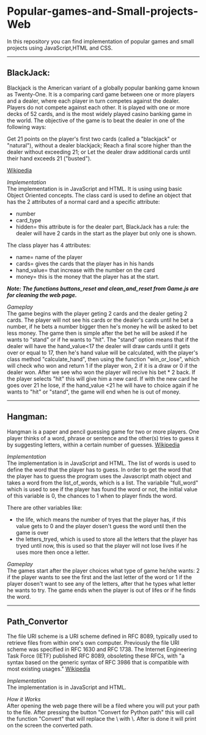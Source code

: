 # Popular-games-and-Small-projects-Web
In this repository you can find implementation of popular games and small projects using JavaScript,HTML and CSS.

----------------------------------------------------------------------------------------------------------------------------------------

 ## BlackJack:
  
  Blackjack is the American variant of a globally popular banking game known as Twenty-One. It is a comparing card game between one or more players and a dealer, where each player in turn competes against the dealer. Players do not compete against each other. It is played with one or more decks of 52 cards, and is the most widely played casino banking game in the world. The objective of the game is to beat the dealer in one of the following ways:

  Get 21 points on the player's first two cards (called a "blackjack" or "natural"), without a dealer blackjack;
  Reach a final score higher than the dealer without exceeding 21; 
  or
  Let the dealer draw additional cards until their hand exceeds 21 ("busted").
  
   [Wikipedia](https://en.wikipedia.org/wiki/Blackjack)
  
  *Implementation*</br>
  The implementation is in JavaScript and HTML. It is using using basic Object Oriented concepts. The class card is used to define an object that has the 2 attributes of a normal card and a specific attribute: 
  - number
  - card_type 
  - hidden= this attribute is for the dealer part, BlackJack has a rule: the dealer will have 2 cards in the start as the player but only one is shown. 
  
  The class player has 4 attributes: 
  - name= name of the player
  - cards= gives the cards that the player has in his hands
  - hand_value= that increase with the number on the card
  - money= this is the money that the player has at the start. 
  
  ***Note: The functions buttons_reset and clean_and_reset from Game.js are for cleaning the web page.***
  
  *Gameplay*</br>
  The game begins with the player geting 2 cards and the dealer geting 2 cards. The player will not see his cards or the dealer's cards until he bet a number, if he bets a number bigger then he's money he will be asked to bet less money. 
  The game then is simple after the bet he will be asked if he wants to "stand" or if he wants to "hit". The "stand" option means that if the dealer will have the hand_value<17 the dealer will draw cards until it gets over or equal to 17, then he's hand value will be calculated, with the player's class method "calculate_hand", then using the function "win_or_lose", which will check who won and return 1 if the player won, 2 if it is a draw or 0 if the dealer won. After we see who won the player will recive his bet * 2 back. If the player selects "hit" this will give him a new card. If with the new card he goes over 21 he lose, if the hand_value <21 he will have to choice again if he wants to "hit" or "stand", the game will end when he is out of money.

----------------------------------------------------------------------------------------------------------------------------------------

## Hangman:
  
  Hangman is a paper and pencil guessing game for two or more players. One player thinks of a word, phrase or sentence and the other(s) tries to guess it by suggesting letters, within a certain number of guesses. [Wikipedia](https://en.wikipedia.org/wiki/Hangman_(game))

  *Implementation*</br>
  The implementation is in JavaScript and HTML. The list of words is used to define the word that the player has to guess. In order to get the word that the player has to guess the program uses the Javascript math object and takes a word from the list_of_words, which is a list. The variabile "full_word" which is used to see if the player has found the word or not, the initial value of this variable is 0, the chances to 1 when to player finds the word. 
  
  There are other variables like: 
  - the life, which means the number of tryes that the player has, if this value gets to 0 and the player dosen't guess the word until then the game is over
  - the letters_tryed, which is used to store all the letters that the player has tryed until now, this is used so that the player will not lose lives if he uses more then once a letter. 
  
  *Gameplay*</br>
  The games start after the player choices what type of game he/she wants: 2 if the player wants to see the first and the last letter of the word or 1 if the player dosen't want to see any of the letters, after that he types what letter he wants to try. The game ends when the player is out of lifes or if he finds the word.  
  
----------------------------------------------------------------------------------------------------------------------------------------

 ## Path_Convertor
 
 The file URI scheme is a URI scheme defined in RFC 8089, typically used to retrieve files from within one's own computer.
Previously the file URI scheme was specified in RFC 1630 and RFC 1738. The Internet Engineering Task Force (IETF) published RFC 8089, obsoleting these RFCs, with "a syntax based on the generic syntax of RFC 3986 that is compatible with most existing usages." [Wikipedia](https://en.wikipedia.org/wiki/File_URI_scheme)

 *Implementation*</br>
 The implementation is in JavaScript and HTML. 
 
 *How it Works*</br>
 After opening the web page there will be a filed where you will put your path to the file. After pressing the button "Convert for Python path" this will call the function "Convert" that will replace the \ with \\. After is done it will print on the screen the converted path.
